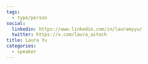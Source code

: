 ```yaml
---
tags:
  - type/person
social:
  linkedin: https://www.linkedin.com/in/lauramyyu/
  twitter: https://x.com/laura_aitech
title: Laura Yu
categories:
  - speaker
---
```


